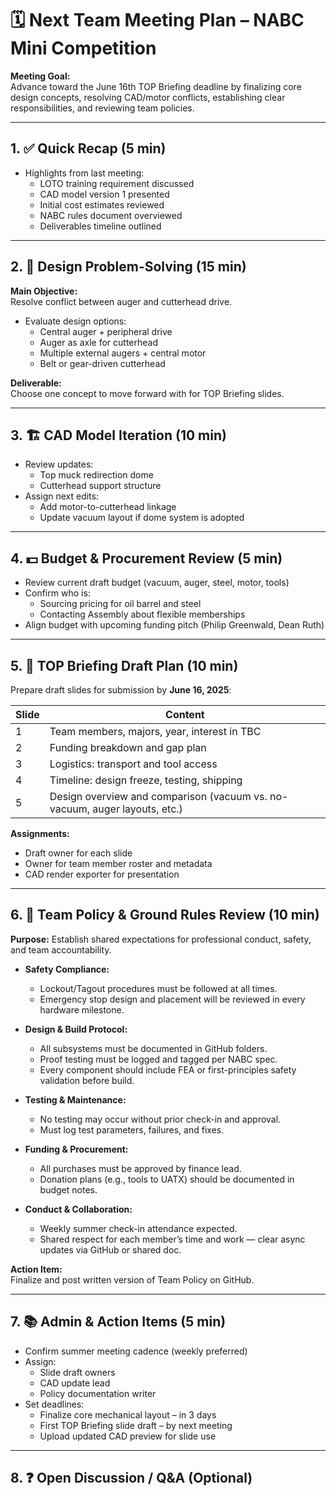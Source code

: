 # 🗓️ Next Team Meeting Plan – NABC Mini Competition

**Meeting Goal:**  
Advance toward the June 16th TOP Briefing deadline by finalizing core design concepts, resolving CAD/motor conflicts, establishing clear responsibilities, and reviewing team policies.

---

## 1. ✅ Quick Recap (5 min)

- Highlights from last meeting:
  - LOTO training requirement discussed
  - CAD model version 1 presented
  - Initial cost estimates reviewed
  - NABC rules document overviewed
  - Deliverables timeline outlined

---

## 2. 🧠 Design Problem-Solving (15 min)

**Main Objective:**  
Resolve conflict between auger and cutterhead drive.

- Evaluate design options:
  - Central auger + peripheral drive
  - Auger as axle for cutterhead
  - Multiple external augers + central motor
  - Belt or gear-driven cutterhead

**Deliverable:**  
Choose one concept to move forward with for TOP Briefing slides.

---

## 3. 🏗️ CAD Model Iteration (10 min)

- Review updates:
  - Top muck redirection dome
  - Cutterhead support structure
- Assign next edits:
  - Add motor-to-cutterhead linkage
  - Update vacuum layout if dome system is adopted

---

## 4. 💵 Budget & Procurement Review (5 min)

- Review current draft budget (vacuum, auger, steel, motor, tools)
- Confirm who is:
  - Sourcing pricing for oil barrel and steel
  - Contacting Assembly about flexible memberships
- Align budget with upcoming funding pitch (Philip Greenwald, Dean Ruth)

---

## 5. 📄 TOP Briefing Draft Plan (10 min)

Prepare draft slides for submission by **June 16, 2025**:

| Slide | Content |
|-------|---------|
| 1     | Team members, majors, year, interest in TBC |
| 2     | Funding breakdown and gap plan |
| 3     | Logistics: transport and tool access |
| 4     | Timeline: design freeze, testing, shipping |
| 5     | Design overview and comparison (vacuum vs. no-vacuum, auger layouts, etc.) |

**Assignments:**
- Draft owner for each slide
- Owner for team member roster and metadata
- CAD render exporter for presentation

---

## 6. 📜 Team Policy & Ground Rules Review (10 min)

**Purpose:** Establish shared expectations for professional conduct, safety, and team accountability.

- **Safety Compliance:**
  - Lockout/Tagout procedures must be followed at all times.
  - Emergency stop design and placement will be reviewed in every hardware milestone.

- **Design & Build Protocol:**
  - All subsystems must be documented in GitHub folders.
  - Proof testing must be logged and tagged per NABC spec.
  - Every component should include FEA or first-principles safety validation before build.

- **Testing & Maintenance:**
  - No testing may occur without prior check-in and approval.
  - Must log test parameters, failures, and fixes.

- **Funding & Procurement:**
  - All purchases must be approved by finance lead.
  - Donation plans (e.g., tools to UATX) should be documented in budget notes.

- **Conduct & Collaboration:**
  - Weekly summer check-in attendance expected.
  - Shared respect for each member’s time and work — clear async updates via GitHub or shared doc.

**Action Item:**  
Finalize and post written version of Team Policy on GitHub.

---

## 7. 📚 Admin & Action Items (5 min)

- Confirm summer meeting cadence (weekly preferred)
- Assign:
  - Slide draft owners
  - CAD update lead
  - Policy documentation writer
- Set deadlines:
  - Finalize core mechanical layout – in 3 days
  - First TOP Briefing slide draft – by next meeting
  - Upload updated CAD preview for slide use

---

## 8. ❓ Open Discussion / Q&A (Optional)


